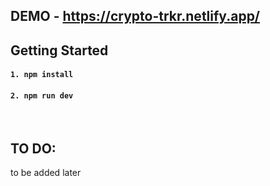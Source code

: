 ## DEMO - https://crypto-trkr.netlify.app/


## Getting Started
#### `1. npm install`

#### `2. npm run dev`

<br>

## TO DO:

to be added later 
